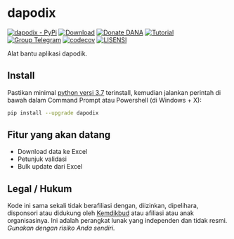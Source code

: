 # dapodix

[![dapodix - PyPi](https://img.shields.io/pypi/v/dapodix)](https://pypi.org/project/dapodix/)
[![Download](https://img.shields.io/badge/Download-Unduh-brightgreen)](https://github.com/hexatester/dapodix/archive/master.zip)
[![Donate DANA](https://img.shields.io/badge/Donasi-Saweria-blue)](https://saweria.co/hexatester)
[![Tutorial](https://img.shields.io/badge/Tutorial-Penggunaan-informational)](https://github.com/hexatester/dapodix/wiki)
[![Group Telegram](https://img.shields.io/badge/Telegram-Group-blue.svg)](https://t.me/dapodik_2021)
[![codecov](https://codecov.io/gh/hexatester/dapodix/branch/master/graph/badge.svg)](https://codecov.io/gh/hexatester/dapodix)
[![LISENSI](https://img.shields.io/github/license/hexatester/dapodix)](https://github.com/hexatester/dapodix/blob/master/LISENSI)

Alat bantu aplikasi dapodik.

## Install

Pastikan minimal [python versi 3.7](https://www.python.org/downloads/release/python-3711/) terinstall,
kemudian jalankan perintah di bawah dalam Command Prompt atau Powershell (di Windows + X):

```bash
pip install --upgrade dapodix
```

## Fitur yang akan datang

- Download data ke Excel
- Petunjuk validasi
- Bulk update dari Excel

## Legal / Hukum

Kode ini sama sekali tidak berafiliasi dengan, diizinkan, dipelihara, disponsori atau didukung oleh [Kemdikbud](https://kemdikbud.go.id/) atau afiliasi atau anak organisasinya. Ini adalah perangkat lunak yang independen dan tidak resmi. _Gunakan dengan risiko Anda sendiri._
